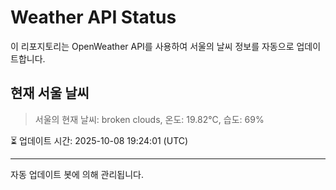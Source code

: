
# Weather API Status

이 리포지토리는 OpenWeather API를 사용하여 서울의 날씨 정보를 자동으로 업데이트합니다.

## 현재 서울 날씨
> 서울의 현재 날씨: broken clouds, 온도: 19.82°C, 습도: 69%

⏳ 업데이트 시간: 2025-10-08 19:24:01 (UTC)

---
자동 업데이트 봇에 의해 관리됩니다.
